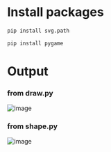 # Install packages
```bash
pip install svg.path
```
    
```bash
pip install pygame
```

# Output
### from draw.py
![image](https://github.com/6410615113/CN332-bnpp/assets/88651584/53520025-2eb4-435f-92cc-8b5d35ef7bb9)

### from shape.py
![image](https://github.com/6410615113/CN332-bnpp/assets/88651584/864a693e-96c8-4af5-a045-54f7e8d10704)
